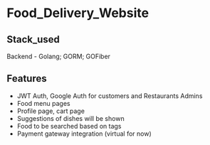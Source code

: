 # Food_Delivery_Website




## Stack_used

Backend - Golang; GORM; GOFiber


## Features

- JWT Auth, Google Auth for customers and Restaurants Admins
- Food menu pages
- Profile page, cart page
- Suggestions of dishes will be shown
- Food to be searched based on tags
- Payment gateway integration (virtual for now)
